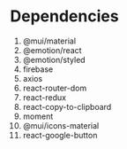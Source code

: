 # Dependencies
1. @mui/material 
2. @emotion/react 
3. @emotion/styled
4. firebase 
5. axios 
6. react-router-dom 
7. react-redux 
8. react-copy-to-clipboard 
9. moment
10. @mui/icons-material
11. react-google-button